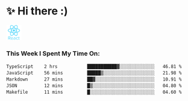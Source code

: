 <h1 align="left">✨ Hi there :)</h1>

  <a href="https://reactjs.org/" target="_blank" rel="noreferrer">   
    <img src="https://raw.githubusercontent.com/devicons/devicon/master/icons/react/react-original-wordmark.svg" alt="react" width="40"     
    height="40"/></a>
 
<h3 align="left">This Week I Spent My Time On:</h3>
<!--START_SECTION:waka-->

```txt
TypeScript    2 hrs           ███████████▓░░░░░░░░░░░░░   46.81 %
JavaScript    56 mins         █████▒░░░░░░░░░░░░░░░░░░░   21.98 %
Markdown      27 mins         ██▓░░░░░░░░░░░░░░░░░░░░░░   10.91 %
JSON          12 mins         █▒░░░░░░░░░░░░░░░░░░░░░░░   04.80 %
Makefile      11 mins         █░░░░░░░░░░░░░░░░░░░░░░░░   04.60 %
```

<!--END_SECTION:waka-->

